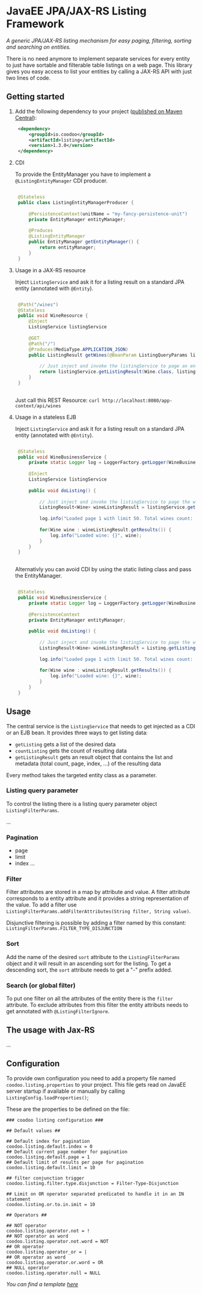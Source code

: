 # JavaEE JPA/JAX-RS Listing Framework

*A generic JPA/JAX-RS listing mechanism for easy paging, filtering, sorting and searching on entities.*

There is no need anymore to implement separate services for every entity to just have sortable and filterable table listings on a web page.
This library gives you easy access to list your entities by calling a JAX-RS API with just two lines of code.


## Getting started

1. Add the following dependency to your project ([published on Maven Central](http://search.maven.org/#artifactdetails%7Cio.coodoo%7Clisting%7C1.0.0%7Cjar)):

   ```xml
	<dependency>
	    <groupId>io.coodoo</groupId>
	    <artifactId>listing</artifactId>
	    <version>1.3.0</version>
	</dependency>
   ```

2. CDI
   
   To provide the EntityManager you have to implement a `@ListingEntityManager` CDI producer.
   
   ```java

	@Stateless
	public class ListingEntityManagerProducer {
	
	    @PersistenceContext(unitName = "my-fancy-persistence-unit")
	    private EntityManager entityManager;
	
	    @Produces
	    @ListingEntityManager
	    public EntityManager getEntityManager() {
	        return entityManager;
	    }
	}   
	```

3. Usage in a JAX-RS resource

   Inject `ListingService` and ask it for a listing result on a standard JPA entity (annotated with  `@Entity`).
   

   ```java
   
	@Path("/wines")
	@Stateless
	public void WineResource {
	    @Inject
	    ListingService listingService
	    
	    @GET
	    @Path("/")
	    @Produces(MediaType.APPLICATION_JSON)
	    public ListingResult getWines(@BeanParam ListingQueryParams listingQueryParams) {
	    
	    	// Just inject and invoke the listingService to page an entity.
	    	return listingService.getListingResult(Wine.class, listingQueryParams);
	    }
	}
 
   ```

   Just call this REST Resource: `curl http://localhost:8080/app-context/api/wines`
   
4. Usage in a stateless EJB

   Inject `ListingService` and ask it for a listing result on a standard JPA entity (annotated with  `@Entity`).
   
   ```java

	@Stateless
	public void WineBusinessService {
    	private static Logger log = LoggerFactory.getLogger(WineBusinessService.class);
    	
	    @Inject
	    ListingService listingService
	    
	    public void doListing() {
	    
	    	// Just inject and invoke the listingService to page the wine entity.
	    	ListingResult<Wine> wineListingResult = listingService.getListingResult(Wine.class, 1, 50);
	    	
	    	log.info("Loaded page 1 with limit 50. Total wines count: {}", wineListingResult.getMetadata()getCount();
	    	
	    	for(Wine wine : wineListingResult.getResults()) {
	    		log.info("Loaded wine: {}", wine);
	    	}
	    }
	}
 
   ```
	
   Alternativly you can avoid CDI by using the static listing class and pass the EntityManager.
   
   ```java

	@Stateless
	public void WineBusinessService {
    	private static Logger log = LoggerFactory.getLogger(WineBusinessService.class);
    	
	    @PersistenceContext
	    private EntityManager entityManager;
	    
	    public void doListing() {
	    
	    	// Just inject and invoke the listingService to page the wine entity.
	    	ListingResult<Wine> wineListingResult = Listing.getListingResult(entityManager, Wine.class, 1, 50);
	    	
	    	log.info("Loaded page 1 with limit 50. Total wines count: {}", wineListingResult.getMetadata()getCount();
	    	
	    	for(Wine wine : wineListingResult.getResults()) {
	    		log.info("Loaded wine: {}", wine);
	    	}
	    }
	}
   ```


## Usage

The central service is the `ListingService` that needs to get injected as a CDI or an EJB bean. It provides three ways to get listing data:
 * `getListing` gets a list of the desired data
 * `countListing` gets the count of resulting data
 * `getListingResult` gets an result object that contains the list and metadata (total count, page, index, ...) of the resulting data

Every method takes the targeted entity class as a parameter.

### Listing query parameter
To control the listing there is a listing query parameter object `ListingFilterParams`. 

...

### Pagination
 * page
 * limit
 * index
...

### Filter
Filter attributes are stored in a map by attribute and value. A filter attribute corresponds to a entity attribute and it provides a string representation of the value.
To add a filter use `ListingFilterParams.addFilterAttributes(String filter, String value)`.

Disjunctive filtering is possible by adding a filter named by this constant: `ListingFilterParams.FILTER_TYPE_DISJUNCTION`

### Sort
Add the name of the desired `sort` attribute to the `ListingFilterParams` object and it will result in an ascending sort for the listing.
To get a descending sort, the `sort` attribute needs to get a "-" prefix added.

### Search (or global filter)
To put one filter on all the attributes of the entity there is the `filter` attribute.
To exclude attributes from this filter the entity attributs needs to get annotated with `@ListingFilterIgnore`.

## The usage with Jax-RS
...


   
## Configuration

To provide own configuration you need to add a property file named `coodoo.listing.properties` to your project. This file gets read on JavaEE server startup if available or manually by calling `ListingConfig.loadProperties()`;

These are the properties to be defined on the file:

```properties
### coodoo listing configuration ###

## Default values ##

## Default index for pagination
coodoo.listing.default.index = 0
## Default current page number for pagination
coodoo.listing.default.page = 1
## Default limit of results per page for pagination
coodoo.listing.default.limit = 10

## filter conjunction trigger
coodoo.listing.filter.type.disjunction = Filter-Type-Disjunction

## Limit on OR operator separated predicated to handle it in an IN statement
coodoo.listing.or.to.in.imit = 10

## Operators ##

## NOT operator
coodoo.listing.operator.not = !
## NOT operator as word
coodoo.listing.operator.not.word = NOT
## OR operator
coodoo.listing.operator_or = |
## OR operator as word
coodoo.listing.operator.or.word = OR
## NULL operator
coodoo.listing.operator.null = NULL
```
*You can find a template [here](https://github.com/coodoo-io/listing/tree/master/src/main/resources/example.coodoo.listing.properties)*

